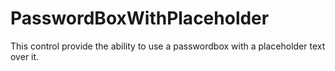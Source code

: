 # PasswordBoxWithPlaceholder
This control provide the ability to use a passwordbox with a placeholder text over it.
